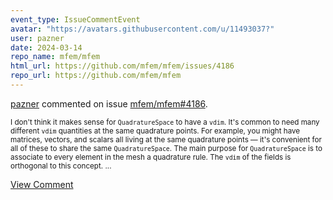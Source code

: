 ```yaml
---
event_type: IssueCommentEvent
avatar: "https://avatars.githubusercontent.com/u/11493037?"
user: pazner
date: 2024-03-14
repo_name: mfem/mfem
html_url: https://github.com/mfem/mfem/issues/4186
repo_url: https://github.com/mfem/mfem
---
```


<a href='https://github.com/pazner' target='_blank'>pazner</a> commented on issue <a href='https://github.com/mfem/mfem/issues/4186' target='_blank'>mfem/mfem#4186</a>.

<small>I don't think it makes sense for `QuadratureSpace` to have a `vdim`. It's common to need many different `vdim` quantities at the same quadrature points. For example, you might have matrices, vectors, and scalars all living at the same quadrature points — it's convenient for all of these to share the same `QuadratureSpace`. The main purpose for `QuadratureSpace` is to associate to every element in the mesh a quadrature rule. The `vdim` of the fields is orthogonal to this concept....</small>

<a href='https://github.com/mfem/mfem/issues/4186' target='_blank'>View Comment</a>
